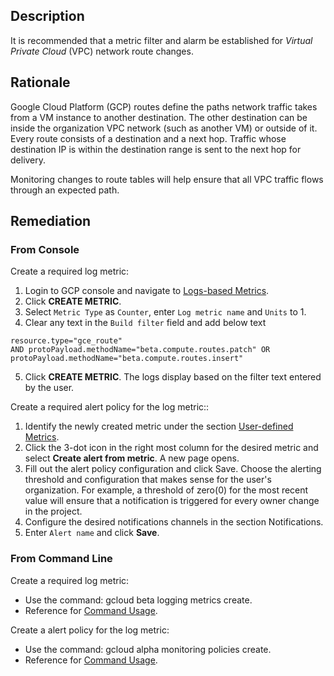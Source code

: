 ## Description

It is recommended that a metric filter and alarm be established for *Virtual Private Cloud* (VPC) network route changes.

## Rationale

Google Cloud Platform (GCP) routes define the paths network traffic takes from a VM instance to another destination. The other destination can be inside the organization VPC network (such as another VM) or outside of it. Every route consists of a destination and a next hop. Traffic whose destination IP is within the destination range is sent to the next hop for delivery.

Monitoring changes to route tables will help ensure that all VPC traffic flows through an expected path.

## Remediation

### From Console

Create a required log metric:

1. Login to GCP console and navigate to [Logs-based Metrics](https://console.cloud.google.com/logs/metrics).
2. Click **CREATE METRIC**.
3. Select `Metric Type` as `Counter`, enter `Log metric name` and `Units` to 1.
4. Clear any text in the `Build filter` field and add below text
```
resource.type="gce_route"
AND protoPayload.methodName="beta.compute.routes.patch" OR protoPayload.methodName="beta.compute.routes.insert"
```
5. Click **CREATE METRIC**. The logs display based on the filter text entered by the user.


Create a required alert policy for the log metric::

1. Identify the newly created metric under the section [User-defined Metrics](https://console.cloud.google.com/logs/metrics).
2. Click the 3-dot icon in the right most column for the desired metric and select **Create alert from metric**. A new page opens.
3. Fill out the alert policy configuration and click Save. Choose the alerting threshold and configuration that makes sense for the user's organization. For example, a threshold of zero(0) for the most recent value will ensure that a notification is triggered for every owner change in the project.
4. Configure the desired notifications channels in the section Notifications.
5. Enter `Alert name` and click **Save**.

### From Command Line

Create a required log metric:
   - Use the command: gcloud beta logging metrics create.
   - Reference for [Command Usage](https://cloud.google.com/sdk/gcloud/reference/beta/logging/metrics/create).

Create a alert policy for the log metric:
   - Use the command: gcloud alpha monitoring policies create.
   - Reference for [Command Usage](https://cloud.google.com/sdk/gcloud/reference/alpha/monitoring/policies/create).
